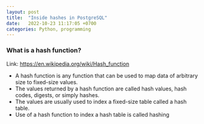 ```yaml
---
layout: post
title:  "Inside hashes in PostgreSQL"
date:   2022-10-23 11:17:05 +0700
categories: Python, programming
---
```


### What is a hash function?
Link: https://en.wikipedia.org/wiki/Hash_function
- A hash function is any function that can be used to map data of arbitrary size to fixed-size values. 
- The values returned by a hash function are called hash values, hash codes, digests, or simply hashes. 
- The values are usually used to index a fixed-size table called a hash table. 
- Use of a hash function to index a hash table is called hashing
